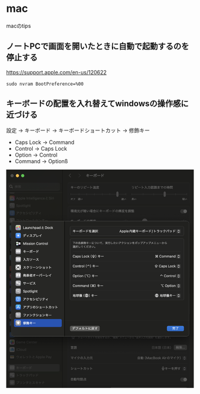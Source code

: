 # mac

macのtips

## ノートPCで画面を開いたときに自動で起動するのを停止する

<https://support.apple.com/en-us/120622>

```shell
sudo nvram BootPreference=%00
```

## キーボードの配置を入れ替えてwindowsの操作感に近づける

設定 -> キーボード -> キーボードショートカット -> 修飾キー

- Caps Lock -> Command
- Control -> Caps Lock
- Option -> Control
- Command -> Optionß

![key_remap](./pic/key_remap.png)
